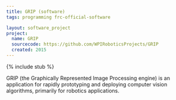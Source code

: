 ```yaml
---
title: GRIP (software)
tags: programming frc-official-software

layout: software_project
project:
  name: GRIP
  sourcecode: https://github.com/WPIRoboticsProjects/GRIP
  created: 2015
---
```


{% include stub %}

GRIP (the Graphically Represented Image Processing engine) is an application for
rapidly prototyping and deploying computer vision algorithms, primarily for
robotics applications.